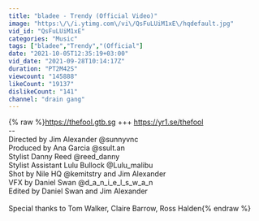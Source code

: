 ```yaml
---
title: "bladee - Trendy (Official Video)"
image: "https:\/\/i.ytimg.com\/vi\/QsFuLUiM1xE\/hqdefault.jpg"
vid_id: "QsFuLUiM1xE"
categories: "Music"
tags: ["bladee","Trendy","(Official"]
date: "2021-10-05T12:35:19+03:00"
vid_date: "2021-09-28T10:14:17Z"
duration: "PT2M42S"
viewcount: "145888"
likeCount: "19137"
dislikeCount: "141"
channel: "drain gang"
---
```

{% raw %}<a rel="nofollow" target="blank" href="https://thefool.gtb.sg">https://thefool.gtb.sg</a> +++ <a rel="nofollow" target="blank" href="https://yr1.se/thefool">https://yr1.se/thefool</a><br />--<br />Directed by Jim Alexander @sunnyvnc<br />Produced by Ana Garcia @ssult.an<br />Stylist Danny Reed @reed_danny<br />Stylist Assistant Lulu Bullock @Lulu_malibu<br />Shot by Nile HQ @kemitstry and Jim Alexander<br />VFX by Daniel Swan @d_a_n_i_e_l_s_w_a_n<br />Edited by Daniel Swan and Jim Alexander <br /><br />Special thanks to Tom Walker, Claire Barrow, Ross Halden{% endraw %}
